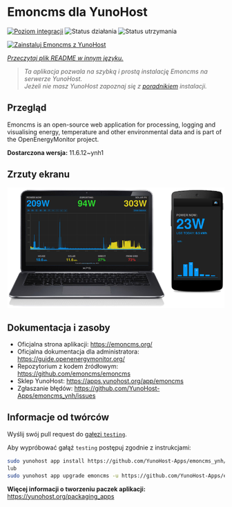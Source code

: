 <!--
To README zostało automatycznie wygenerowane przez <https://github.com/YunoHost/apps/tree/master/tools/readme_generator>
Nie powinno być ono edytowane ręcznie.
-->

# Emoncms dla YunoHost

[![Poziom integracji](https://apps.yunohost.org/badge/integration/emoncms)](https://ci-apps.yunohost.org/ci/apps/emoncms/)
![Status działania](https://apps.yunohost.org/badge/state/emoncms)
![Status utrzymania](https://apps.yunohost.org/badge/maintained/emoncms)

[![Zainstaluj Emoncms z YunoHost](https://install-app.yunohost.org/install-with-yunohost.svg)](https://install-app.yunohost.org/?app=emoncms)

*[Przeczytaj plik README w innym języku.](./ALL_README.md)*

> *Ta aplikacja pozwala na szybką i prostą instalację Emoncms na serwerze YunoHost.*  
> *Jeżeli nie masz YunoHost zapoznaj się z [poradnikiem](https://yunohost.org/install) instalacji.*

## Przegląd

Emoncms is an open-source web application for processing, logging and visualising energy, temperature and other environmental data and is part of the OpenEnergyMonitor project.


**Dostarczona wersja:** 11.6.12~ynh1

## Zrzuty ekranu

![Zrzut ekranu z Emoncms](./doc/screenshots/emoncms_graphic.png)

## Dokumentacja i zasoby

- Oficjalna strona aplikacji: <https://emoncms.org/>
- Oficjalna dokumentacja dla administratora: <https://guide.openenergymonitor.org/>
- Repozytorium z kodem źródłowym: <https://github.com/emoncms/emoncms>
- Sklep YunoHost: <https://apps.yunohost.org/app/emoncms>
- Zgłaszanie błędów: <https://github.com/YunoHost-Apps/emoncms_ynh/issues>

## Informacje od twórców

Wyślij swój pull request do [gałęzi `testing`](https://github.com/YunoHost-Apps/emoncms_ynh/tree/testing).

Aby wypróbować gałąź `testing` postępuj zgodnie z instrukcjami:

```bash
sudo yunohost app install https://github.com/YunoHost-Apps/emoncms_ynh/tree/testing --debug
lub
sudo yunohost app upgrade emoncms -u https://github.com/YunoHost-Apps/emoncms_ynh/tree/testing --debug
```

**Więcej informacji o tworzeniu paczek aplikacji:** <https://yunohost.org/packaging_apps>
